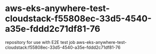 # aws-eks-anywhere-test-cloudstack-f55808ec-33d5-4540-a35e-fddd2c71df81-76
repository for use with E2E test job aws-eks-anywhere-test-cloudstack:f55808ec-33d5-4540-a35e-fddd2c71df81-76
